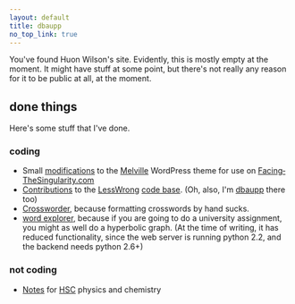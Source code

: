 ```yaml
---
layout: default
title: dbaupp
no_top_link: true
---
```


You've found Huon Wilson's site. Evidently, this is mostly empty at the moment. It might have stuff
at some point, but there's not really any reason for it to be public at all, at the moment.


## done things
Here's some stuff that I've done.

### coding

- Small [modifications](https://github.com/dbaupp/melville-facing-the-singularity-edition) to the
  [Melville](http://madebyraygun.com/wordpress/themes/melville/) WordPress theme for use on
  [Facing&shy;The&shy;Singularity.com](http://facingthesingularity.com/)
- [Contributions](https://github.com/dbaupp/lesswrong) to the [LessWrong](http://lesswrong.com/)
  [code base](https://github.com/tricycle/lesswrong). (Oh, also, I'm
  [dbaupp](http://lesswrong.com/user/dbaupp) there too)
- [Crossworder](https://github.com/dbaupp/crossworder), because formatting crosswords by hand sucks.
- [word explorer](http://www.ug.it.usyd.edu.au/~hwil7821/assignment3/form.html), because if you are
  going to do a university assignment, you might as well do a hyperbolic graph. (At the time of
  writing, it has reduced functionality, since the web server is running python 2.2, and the backend
  needs python 2.6+)

### not coding
- [Notes](notes.html) for [HSC](https://en.wikipedia.org/wiki/Higher_School_Certificate_%28New_South_Wales%29) physics and chemistry
